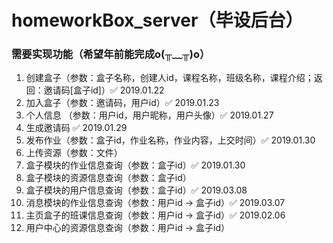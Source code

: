 # homeworkBox_server（毕设后台）

### 需要实现功能（希望年前能完成o(╥﹏╥)o）
1. 创建盒子（参数：盒子名称，创建人id，课程名称，班级名称，课程介绍；返回：邀请码[盒子id]）✅ 2019.01.22
2. 加入盒子（参数：邀请码，用户id）✅ 2019.01.23
3. 个人信息 （参数：用户id，用户昵称，用户头像）✅ 2019.01.27
4. 生成邀请码 ✅ 2019.01.29
5. 发布作业（参数：盒子id，作业名称，作业内容，上交时间）✅ 2019.01.30
6. 上传资源（参数：文件）
7. 盒子模块的作业信息查询（参数：盒子id）✅ 2019.01.30
8. 盒子模块的资源信息查询（参数：盒子id）
9. 盒子模块的用户信息查询（参数：盒子id）✅ 2019.03.08
10. 消息模块的作业信息查询（参数：用户id -> 盒子id）✅ 2019.03.07
11. 主页盒子的班课信息查询（参数：用户id -> 盒子id）✅ 2019.02.06
12. 用户中心的资源信息查询（参数：用户id -> 盒子id）